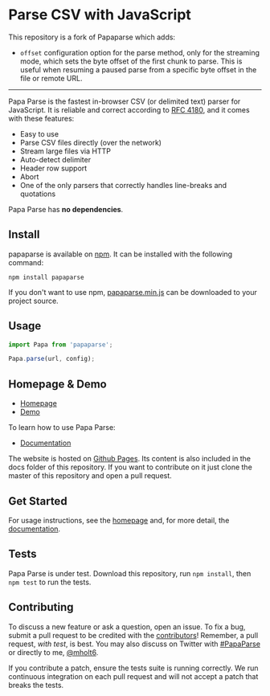 Parse CSV with JavaScript
========================================

This repository is a fork of Papaparse which adds:
- `offset` configuration option for the parse method, only for the streaming mode, which sets the byte offset of the first chunk to parse. This is useful when resuming a paused parse from a specific byte offset in the file or remote URL.

---

Papa Parse is the fastest in-browser CSV (or delimited text) parser for JavaScript. It is reliable and correct according to [RFC 4180](https://tools.ietf.org/html/rfc4180), and it comes with these features:

- Easy to use
- Parse CSV files directly (over the network)
- Stream large files via HTTP
- Auto-detect delimiter
- Header row support
- Abort
- One of the only parsers that correctly handles line-breaks and quotations

Papa Parse has **no dependencies**.

Install
-------

papaparse is available on [npm](https://www.npmjs.com/package/papaparse). It
can be installed with the following command:
```shell
npm install papaparse
```

If you don't want to use npm, [papaparse.min.js](https://unpkg.com/papaparse@latest/papaparse.min.js) can be downloaded to your project source.

Usage
-----
```js
import Papa from 'papaparse';

Papa.parse(url, config);
```

Homepage & Demo
----------------

- [Homepage](https://www.papaparse.com)
- [Demo](https://www.papaparse.com/demo)

To learn how to use Papa Parse:

- [Documentation](https://www.papaparse.com/docs)

The website is hosted on [Github Pages](https://pages.github.com/). Its content is also included in the docs folder of this repository. If you want to contribute on it just clone the master of this repository and open a pull request.


Get Started
-----------

For usage instructions, see the [homepage](https://www.papaparse.com) and, for more detail, the [documentation](https://www.papaparse.com/docs).

Tests
-----

Papa Parse is under test. Download this repository, run `npm install`, then `npm test` to run the tests.

Contributing
------------

To discuss a new feature or ask a question, open an issue. To fix a bug, submit a pull request to be credited with the [contributors](https://github.com/mholt/PapaParse/graphs/contributors)! Remember, a pull request, *with test*, is best. You may also discuss on Twitter with [#PapaParse](https://twitter.com/search?q=%23PapaParse&src=typd&f=realtime) or directly to me, [@mholt6](https://twitter.com/mholt6).

If you contribute a patch, ensure the tests suite is running correctly. We run continuous integration on each pull request and will not accept a patch that breaks the tests.
